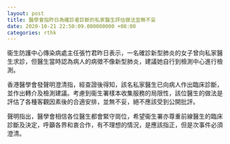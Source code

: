 ```yaml
---
layout: post
title: 醫學會指昨日為確診者診斷的私家醫生評估做法並無不妥
date: 2020-10-21 22:50:09.000000000 +08:00
categories: rthk
---
```


衞生防護中心傳染病處主任張竹君昨日表示，一名確診新型肺炎的女子曾向私家醫生求診，但醫生當時認為病人的病徵不像新型肺炎，建議她自行到檢測中心進行檢測。

香港醫學會發聲明澄清指，經查證後得知，該名私家醫生已向病人作出臨床診斷，並作出轉介及檢測建議。考慮到衞生署樣本收集服務的局限性，該位醫生的做法是評估了各種客觀因素後的合適安排，並無不妥，絕不應該受到公開批評。

聲明指出，醫學會相信各位醫生都會緊守崗位，希望衞生署亦尊重前線醫生的臨床診斷及決定，呼籲各界和衷合作，有不理想的情況，是應該指正，但是次事件必須澄清。
